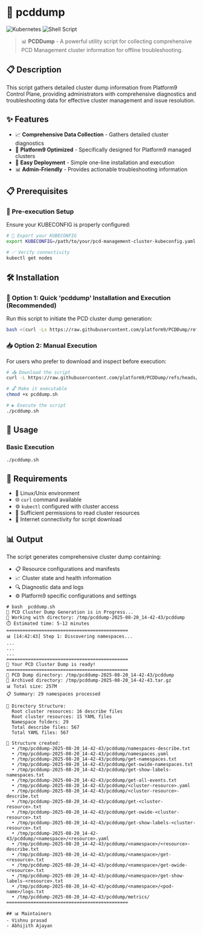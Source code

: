# 🚀 pcddump

![Kubernetes](https://img.shields.io/badge/kubernetes-%23326ce5.svg?style=for-the-badge&logo=kubernetes&logoColor=white) ![Shell Script](https://img.shields.io/badge/shell_script-%23121011.svg?style=for-the-badge&logo=gnu-bash&logoColor=white)

> 📊 **PCDDump** - A powerful utility script for collecting comprehensive PCD Management cluster information for offline troubleshooting.

## 📋 Description

This script gathers detailed cluster dump information from Platform9 Control Plane, providing administrators with comprehensive diagnostics and troubleshooting data for effective cluster management and issue resolution.

## ✨ Features

- 📈 **Comprehensive Data Collection** - Gathers detailed cluster diagnostics
- 🔧 **Platform9 Optimized** - Specifically designed for Platform9 managed clusters  
- 🚀 **Easy Deployment** - Simple one-line installation and execution
- 📊 **Admin-Friendly** - Provides actionable troubleshooting information

## 📋 Prerequisites

### 📝 Pre-execution Setup

Ensure your KUBECONFIG is properly configured:

```bash
# 🔑 Export your KUBECONFIG
export KUBECONFIG=/path/to/your/pcd-management-cluster-kubeconfig.yaml

# ✅ Verify connectivity
kubectl get nodes
```

## 🛠️ Installation

### 🚀 Option 1: Quick 'pcddump' Installation and Execution (Recommended)

Run this script to initiate the PCD cluster dump generation:

```bash
bash <(curl -Ls https://raw.githubusercontent.com/platform9/PCDDump/refs/heads/main/pcddump.sh)
```

### 📥 Option 2: Manual Execution

For users who prefer to download and inspect before execution:

```bash
# 📥 Download the script
curl -L https://raw.githubusercontent.com/platform9/PCDDump/refs/heads/main/pcddump.sh -o pcddump.sh

# 🔓 Make it executable
chmod +x pcddump.sh

# ▶️ Execute the script
./pcddump.sh
```

## 🚀 Usage

### Basic Execution

```bash
./pcddump.sh
```

## 🔧 Requirements

- 🐧 Linux/Unix environment
- 🌐 `curl` command available
- ⚙️ `kubectl` configured with cluster access
- 🔑 Sufficient permissions to read cluster resources
- 🔗 Internet connectivity for script download

## 📊 Output

The script generates comprehensive cluster dump containing:

- 📋 Resource configurations and manifests
- 📈 Cluster state and health information  
- 🔍 Diagnostic data and logs
- ⚙️ Platform9 specific configurations and settings
```
# bash  pcddump.sh
🚀 PCD Cluster Dump Generation is in Progress...
📁 Working with directory: /tmp/pcddump-2025-08-20_14-42-43/pcddump
⏱️ Estimated time: 5-12 minutes
=============================================
📊 [14:42:43] Step 1: Discovering namespaces...
...
...
...
=============================================
🎉 Your PCD Cluster Dump is ready!
=============================================
📁 PCD Dump directory: /tmp/pcddump-2025-08-20_14-42-43/pcddump
📁 Archived directory: /tmp/pcddump-2025-08-20_14-42-43.tar.gz
📊 Total size: 257M
📋 Summary: 29 namespaces processed

📂 Directory Structure:
  Root cluster resources: 16 describe files
  Root cluster resources: 15 YAML files
  Namespace folders: 29
  Total describe files: 567
  Total YAML files: 567

📝 Structure created:
  • /tmp/pcddump-2025-08-20_14-42-43/pcddump/namespaces-describe.txt
  • /tmp/pcddump-2025-08-20_14-42-43/pcddump/namespaces.yaml
  • /tmp/pcddump-2025-08-20_14-42-43/pcddump/get-namespaces.txt
  • /tmp/pcddump-2025-08-20_14-42-43/pcddump/get-owide-namespaces.txt
  • /tmp/pcddump-2025-08-20_14-42-43/pcddump/get-show-labels-namespaces.txt
  • /tmp/pcddump-2025-08-20_14-42-43/pcddump/get-all-events.txt
  • /tmp/pcddump-2025-08-20_14-42-43/pcddump/<cluster-resource>.yaml
  • /tmp/pcddump-2025-08-20_14-42-43/pcddump/<cluster-resource>-describe.txt
  • /tmp/pcddump-2025-08-20_14-42-43/pcddump/get-<cluster-resource>.txt
  • /tmp/pcddump-2025-08-20_14-42-43/pcddump/get-owide-<cluster-resource>.txt
  • /tmp/pcddump-2025-08-20_14-42-43/pcddump/get-show-labels-<cluster-resource>.txt
  • /tmp/pcddump-2025-08-20_14-42-43/pcddump/<namespace>/<resource>.yaml
  • /tmp/pcddump-2025-08-20_14-42-43/pcddump/<namespace>/<resource>-describe.txt
  • /tmp/pcddump-2025-08-20_14-42-43/pcddump/<namespace>/get-<resource>.txt
  • /tmp/pcddump-2025-08-20_14-42-43/pcddump/<namespace>/get-owide-<resource>.txt
  • /tmp/pcddump-2025-08-20_14-42-43/pcddump/<namespace>/get-show-labels-<resource>.txt
  • /tmp/pcddump-2025-08-20_14-42-43/pcddump/<namespace>/<pod-name>/logs.txt
  • /tmp/pcddump-2025-08-20_14-42-43/pcddump/metrics/
=============================================

## 📊 Maintainers
- Vishnu prasad
- Abhijith Ajayan
